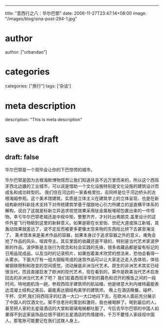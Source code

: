 
---
title: "意西行之八：毕尔巴鄂"
date: 2006-11-27T23:47:14+08:00
image: "/images/blog/sina-post-294-1.jpg"
# author
author: ["urbandao"]
# categories
categories: ["旅行"]
tags: ['杂谈']
# meta description
description: "This is meta description"
# save as draft
draft: false
---

毕尔巴鄂是一个观毕会让你的下巴惊愕的城市。

毕尔巴鄂是因为古根海默博物馆而让我们知道并且不远万里而来的，所以这个西班牙西北边疆的工业城市，可以说是借助一个文化设施特别是文化设施的建筑设计而成名和成功转型的。
我们住在河边的一家香格里拉，去同样是位于河边桥头的古根海姆参观。这个美术馆建筑，实质是立体主义在建筑学上的立体呈现，也是在新结构新材料新技术支持下对传统建筑学基于摆脱地心引力所建立的竖直横平体系的解构，说白了这就是标新立异追求视觉效果采用钛金属板堆砌包裹出来的一件怪物。幸亏毕尔巴鄂老城还是中规中矩，整整齐齐，才衬托出弗朗克.盖里设计的这件外星飞行物砸到这里的新鲜意义。如果是砸在长安街、世纪大道或珠江新城，其轰动效果就差远了，说不定反而被更多更像太空来物的东西给比拼下去甚至淹没了。
美术馆本来是美术作品的容器，如果本身过于追求容器之外的意义，难免会抢了作品的风头，喧宾夺主。其实里面的收藏还是不错的，特别是当代艺术家波伊斯的作品。波伊斯是主张行为观念和社会实践的先锋，很多收藏品都是留有标记的日用品现成品，以及当时的记录照片，如果抱着美术欣赏的想法来，恐怕会看得一头雾水。下面大厅有一组大钢板弯成的迷宫作品可以让大家走近走入去体验，体验被钢铁限制和改变的空间感觉。流动展是非洲当代艺术。原生的非洲艺术其实已经很当代，而且直接启发了欧洲的现代艺术，现在看到的，算作是欧美当代艺术启发回去的非洲当代艺术了吧？
我们趁着西班牙早到的暮色和迟开的晚饭之间的一段时间，特地跑机场一趟，参观西班牙建筑师的航站楼。他是继意大利内维特最能表达混凝土结构之美后，最能表达钢结构美学的建筑师。
晚上在酒店晚餐。碰杯、干杯、交杯,我们将西班牙的红酒一大口一大口地闷下去，在欧洲人面前充分展示了中国人的饮酒文化。架不住老孙的策划和激将，我也被喝醉了。喝到最后的人，甚至把人家的五星级酒店的大堂和玻璃电梯都吐脏了。今后去毕尔巴鄂的中国人如果得不到这家装饰品位很不错的五星酒店的热情接待，千万不要怪人家歧视中国人，那笔账可能要记在我们这拨人身上。
